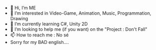 - 👋 Hi, I’m ME
- 👀 I’m interested in Video-Game, Animation, Music, Programmation, Drawing
- 🌱 I’m currently learning C#, Unity 2D
- 💞️ I’m looking to help me (if you want) on the "Project : Don't Fall"
- 📫 How to reach me : No sé
- Sorry for my BAD english....

<!---
VaxThrash/VaxThrash is a ✨ special ✨ repository because its `README.md` (this file) appears on your GitHub profile.
You can click the Preview link to take a look at your changes.
--->
